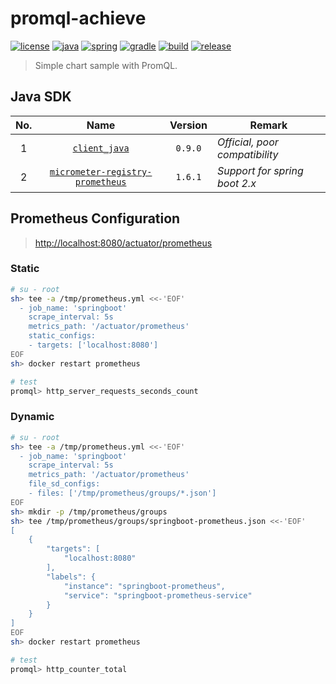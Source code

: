 # promql-achieve

[![license](https://img.shields.io/badge/license-MIT-green.svg?style=flat&logo=github)](https://www.mit-license.org)
[![java](https://img.shields.io/badge/java-1.8-brightgreen.svg?style=flat&logo=java)](https://www.oracle.com/java/technologies/javase-downloads.html)
[![spring](https://img.shields.io/badge/spring-2.3.2-brightgreen.svg?style=flat&logo=spring)](https://docs.spring.io/spring-boot/docs/2.3.x-SNAPSHOT/reference/htmlsingle)
[![gradle](https://img.shields.io/badge/gradle-6.7-brightgreen.svg?style=flat&logo=gradle)](https://docs.gradle.org/6.7/userguide/installation.html)
[![build](https://github.com/aaric/grpc-achieve/workflows/build/badge.svg)](https://github.com/aaric/promql-achieve/actions)
[![release](https://img.shields.io/badge/release-0.3.0-blue.svg)](https://github.com/aaric/promql-achieve/releases)

> Simple chart sample with PromQL.

## Java SDK

|No.|Name|Version|Remark|
|:-:|:--:|:-----:|------|
|1|[`client_java`](https://github.com/prometheus/client_java)|`0.9.0`|*Official, poor compatibility*|
|2|[`micrometer-registry-prometheus`](https://micrometer.io/docs/registry/prometheus)|`1.6.1`|*Support for spring boot 2.x*|

## Prometheus Configuration

> [http://localhost:8080/actuator/prometheus](http://localhost:8080/actuator/prometheus)

### Static

```bash
# su - root
sh> tee -a /tmp/prometheus.yml <<-'EOF'
  - job_name: 'springboot'
    scrape_interval: 5s
    metrics_path: '/actuator/prometheus'
    static_configs:
    - targets: ['localhost:8080']
EOF
sh> docker restart prometheus

# test
promql> http_server_requests_seconds_count
```

### Dynamic

```bash
# su - root
sh> tee -a /tmp/prometheus.yml <<-'EOF'
  - job_name: 'springboot'
    scrape_interval: 5s
    metrics_path: '/actuator/prometheus'
    file_sd_configs:
    - files: ['/tmp/prometheus/groups/*.json']
EOF
sh> mkdir -p /tmp/prometheus/groups
sh> tee /tmp/prometheus/groups/springboot-prometheus.json <<-'EOF'
[
    {
        "targets": [
            "localhost:8080"
        ],
        "labels": {
            "instance": "springboot-prometheus",
            "service": "springboot-prometheus-service"
        }
    }
]
EOF
sh> docker restart prometheus

# test
promql> http_counter_total
```
